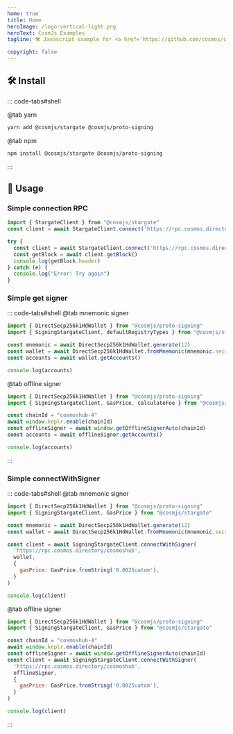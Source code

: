```yaml
---
home: true 
title: Home
heroImage: /logo-vertical-light.png
heroText: CosmJs Examples
tagline: 🛠️ Javascript example for <a href='https://github.com/cosmos/cosmjs#readme' target="_blank">cosmJs</a> cosmos sdk 

copyright: false 
---
```


## 🛠 Install
 
::: code-tabs#shell

@tab yarn

```bash
yarn add @cosmjs/stargate @cosmjs/proto-signing
```

@tab npm

```bash
npm install @cosmjs/stargate @cosmjs/proto-signing
```

:::

## 🚀 Usage
 
### Simple connection RPC

```js
import { StargateClient } from "@cosmjs/stargate"
const client = await StargateClient.connect('https://rpc.cosmos.directory/cosmoshub')

try {
  const client = await StargateClient.connect('https://rpc.cosmos.directory/cosmoshub')
  const getBlock = await client.getBlock()
  console.log(getBlock.header)
} catch (e) {
  console.log("Error! Try again")
}
```
<test />

### Simple get signer

::: code-tabs#shell
@tab mnemonic signer

```js
import { DirectSecp256k1HdWallet } from "@cosmjs/proto-signing"
import { SigningStargateClient, defaultRegistryTypes } from "@cosmjs/stargate"

const mnemonic = await DirectSecp256k1HdWallet.generate(12)
const wallet = await DirectSecp256k1HdWallet.fromMnemonic(mnemonic.secret.data)
const accounts = await wallet.getAccounts()

console.log(accounts)
```

@tab offline signer

```js
import { DirectSecp256k1HdWallet } from "@cosmjs/proto-signing"
import { SigningStargateClient, GasPrice, calculateFee } from "@cosmjs/stargate"

const chainId = "cosmoshub-4"
await window.keplr.enable(chainId)
const offlineSigner = await window.getOfflineSignerAuto(chainId)
const accounts = await offlineSigner.getAccounts()

console.log(accounts)
```
:::

<simpleSign />


### Simple connectWithSigner
 
::: code-tabs#shell
@tab mnemonic signer

```js
import { DirectSecp256k1HdWallet } from "@cosmjs/proto-signing"
import { SigningStargateClient, GasPrice } from "@cosmjs/stargate"

const mnemonic = await DirectSecp256k1HdWallet.generate(12)
const wallet = await DirectSecp256k1HdWallet.fromMnemonic(mnemonic.secret.data)

const client = await SigningStargateClient.connectWithSigner(
  'https://rpc.cosmos.directory/cosmoshub',
  wallet,
  {
    gasPrice: GasPrice.fromString('0.0025uatom'),
  }
)

console.log(client)
```

@tab offline signer

```js
import { DirectSecp256k1HdWallet } from "@cosmjs/proto-signing"
import { SigningStargateClient, GasPrice } from "@cosmjs/stargate"

const chainId = "cosmoshub-4"
await window.keplr.enable(chainId)
const offlineSigner = await window.getOfflineSignerAuto(chainId)
const client = await SigningStargateClient.connectWithSigner(
  'https://rpc.cosmos.directory/cosmoshub',
  offlineSigner,
  {
    gasPrice: GasPrice.fromString('0.0025uatom'),
  }
)

console.log(client)
```
:::

<simpleConnect />